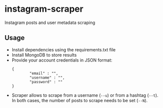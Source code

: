 # instagram-scraper
Instagram posts and user metadata scraping

## Usage

- Install dependencies using the requirements.txt file
- Install MongoDB to store results
- Provide your account credentials in JSON format:
    ```
    {
    		"email" : "",
    		"username" : "",
    		"password" : ""
    }
    ```
- Scraper allows to scrape from a username (`--u`) or from a hashtag (`--t`). In both cases, the number of posts to scrape needs to be set (`--N`).
